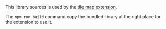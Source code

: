 This library sources is used by the  [tile map extension](../../Extensions/TileMap/).

The `npm run build` command copy the bundled library at the right place for the extension to use it.